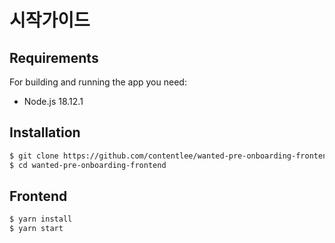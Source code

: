 # 시작가이드

## Requirements

For building and running the app you need:

- Node.js 18.12.1

## Installation

```sh
$ git clone https://github.com/contentlee/wanted-pre-onboarding-frontend.git
$ cd wanted-pre-onboarding-frontend
```

## Frontend

```sh
$ yarn install
$ yarn start
```
